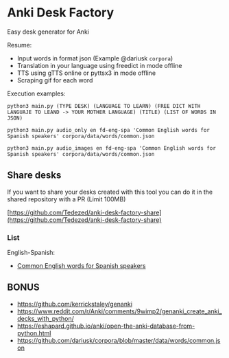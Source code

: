 # Anki Desk Factory

Easy desk generator for Anki

Resume:
- Input words in format json (Example @dariusk `corpora`)
- Translation in your language using freedict in mode offline
- TTS using gTTS online or pyttsx3 in mode offline
- Scraping gif for each word

Execution examples:
```
python3 main.py (TYPE DESK) (LANGUAGE TO LEARN) (FREE DICT WITH LANGUAJE TO LEAND -> YOUR MOTHER LANGUAGE) (TITLE) (LIST OF WORDS IN JSON)
```

```
python3 main.py audio_only en fd-eng-spa 'Common English words for Spanish speakers' corpora/data/words/common.json
```

```
python3 main.py audio_images en fd-eng-spa 'Common English words for Spanish speakers' corpora/data/words/common.json
```

## Share desks

If you want to share your desks created with this tool you can do it in the shared repository with a PR (Limit 100MB)

[https://github.com/Tedezed/anki-desk-factory-share](https://github.com/Tedezed/anki-desk-factory-share)

### List

English-Spanish:
- [Common English words for Spanish speakers](https://github.com/Tedezed/anki-desk-factory-share/raw/master/English-Spanish/Common%20English%20words%20for%20Spanish%20speakers.apkg)

## BONUS
- https://github.com/kerrickstaley/genanki
- https://www.reddit.com/r/Anki/comments/9wimp2/genanki_create_anki_decks_with_python/
- https://eshapard.github.io/anki/open-the-anki-database-from-python.html
- https://github.com/dariusk/corpora/blob/master/data/words/common.json